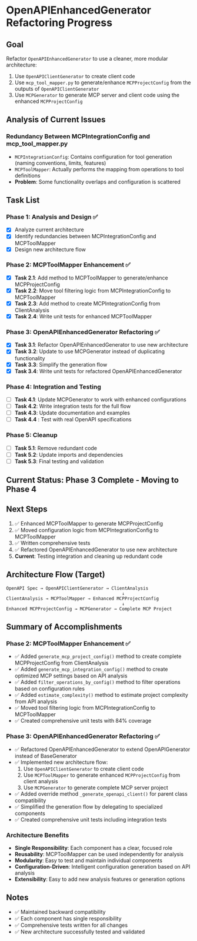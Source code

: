 # OpenAPIEnhancedGenerator Refactoring Progress

## Goal
Refactor `OpenAPIEnhancedGenerator` to use a cleaner, more modular architecture:

1. Use `OpenAPIClientGenerator` to create client code
2. Use `mcp_tool_mapper.py` to generate/enhance `MCPProjectConfig` from the outputs of `OpenAPIClientGenerator`
3. Use `MCPGenerator` to generate MCP server and client code using the enhanced `MCPProjectConfig`

## Analysis of Current Issues

### Redundancy Between MCPIntegrationConfig and mcp_tool_mapper.py
- `MCPIntegrationConfig`: Contains configuration for tool generation (naming conventions, limits, features)
- `MCPToolMapper`: Actually performs the mapping from operations to tool definitions
- **Problem**: Some functionality overlaps and configuration is scattered

## Task List

### Phase 1: Analysis and Design ✅
- [x] Analyze current architecture
- [x] Identify redundancies between MCPIntegrationConfig and MCPToolMapper
- [x] Design new architecture flow

### Phase 2: MCPToolMapper Enhancement ✅
- [x] **Task 2.1**: Add method to MCPToolMapper to generate/enhance MCPProjectConfig
- [x] **Task 2.2**: Move tool filtering logic from MCPIntegrationConfig to MCPToolMapper  
- [x] **Task 2.3**: Add method to create MCPIntegrationConfig from ClientAnalysis
- [x] **Task 2.4**: Write unit tests for enhanced MCPToolMapper

### Phase 3: OpenAPIEnhancedGenerator Refactoring ✅
- [x] **Task 3.1**: Refactor OpenAPIEnhancedGenerator to use new architecture
- [x] **Task 3.2**: Update to use MCPGenerator instead of duplicating functionality
- [x] **Task 3.3**: Simplify the generation flow
- [x] **Task 3.4**: Write unit tests for refactored OpenAPIEnhancedGenerator

### Phase 4: Integration and Testing
- [ ] **Task 4.1**: Update MCPGenerator to work with enhanced configurations
- [ ] **Task 4.2**: Write integration tests for the full flow
- [ ] **Task 4.3**: Update documentation and examples
- [ ] **Task 4.4** : Test with real OpenAPI specifications

### Phase 5: Cleanup
- [ ] **Task 5.1**: Remove redundant code
- [ ] **Task 5.2**: Update imports and dependencies
- [ ] **Task 5.3**: Final testing and validation

## Current Status: Phase 3 Complete - Moving to Phase 4

## Next Steps
1. ✅ Enhanced MCPToolMapper to generate MCPProjectConfig
2. ✅ Moved configuration logic from MCPIntegrationConfig to MCPToolMapper
3. ✅ Written comprehensive tests
4. ✅ Refactored OpenAPIEnhancedGenerator to use new architecture
5. **Current**: Testing integration and cleaning up redundant code

## Architecture Flow (Target)
```
OpenAPI Spec → OpenAPIClientGenerator → ClientAnalysis
                                            ↓
ClientAnalysis → MCPToolMapper → Enhanced MCPProjectConfig
                                            ↓
Enhanced MCPProjectConfig → MCPGenerator → Complete MCP Project
```

## Summary of Accomplishments

### Phase 2: MCPToolMapper Enhancement ✅
- ✅ Added `generate_mcp_project_config()` method to create complete MCPProjectConfig from ClientAnalysis
- ✅ Added `generate_mcp_integration_config()` method to create optimized MCP settings based on API analysis
- ✅ Added `filter_operations_by_config()` method to filter operations based on configuration rules
- ✅ Added `estimate_complexity()` method to estimate project complexity from API analysis
- ✅ Moved tool filtering logic from MCPIntegrationConfig to MCPToolMapper
- ✅ Created comprehensive unit tests with 84% coverage

### Phase 3: OpenAPIEnhancedGenerator Refactoring ✅
- ✅ Refactored OpenAPIEnhancedGenerator to extend OpenAPIGenerator instead of BaseGenerator
- ✅ Implemented new architecture flow:
  1. Use `OpenAPIClientGenerator` to create client code
  2. Use `MCPToolMapper` to generate enhanced `MCPProjectConfig` from client analysis
  3. Use `MCPGenerator` to generate complete MCP server project
- ✅ Added override method `_generate_openapi_client()` for parent class compatibility
- ✅ Simplified the generation flow by delegating to specialized components
- ✅ Created comprehensive unit tests including integration tests

### Architecture Benefits
- **Single Responsibility**: Each component has a clear, focused role
- **Reusability**: MCPToolMapper can be used independently for analysis
- **Modularity**: Easy to test and maintain individual components
- **Configuration-Driven**: Intelligent configuration generation based on API analysis
- **Extensibility**: Easy to add new analysis features or generation options

## Notes
- ✅ Maintained backward compatibility 
- ✅ Each component has single responsibility
- ✅ Comprehensive tests written for all changes
- ✅ New architecture successfully tested and validated 